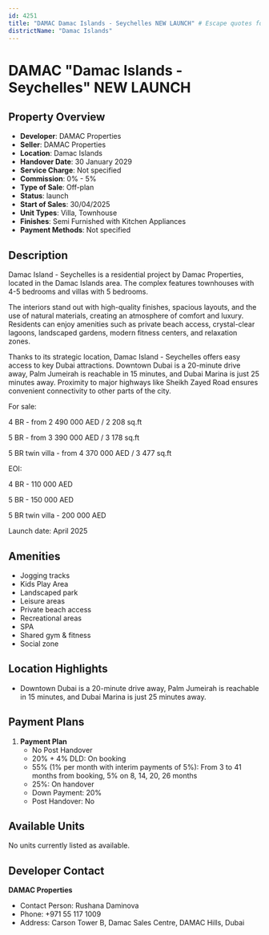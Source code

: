 ```yaml
---
id: 4251
title: "DAMAC Damac Islands - Seychelles NEW LAUNCH" # Escape quotes for YAML string
districtName: "Damac Islands"
---
```


# DAMAC "Damac Islands - Seychelles" NEW LAUNCH

## Property Overview
- **Developer**: DAMAC Properties
- **Seller**: DAMAC Properties
- **Location**: Damac Islands
- **Handover Date**: 30 January 2029
- **Service Charge**: Not specified
- **Commission**: 0% - 5%
- **Type of Sale**: Off-plan
- **Status**: launch
- **Start of Sales**: 30/04/2025
- **Unit Types**: Villa, Townhouse
- **Finishes**: Semi Furnished with Kitchen Appliances
- **Payment Methods**: Not specified

## Description
Damac Island - Seychelles is a residential project by Damac Properties, located in the Damac Islands area. The complex features townhouses with 4-5 bedrooms and villas with 5 bedrooms.

The interiors stand out with high-quality finishes, spacious layouts, and the use of natural materials, creating an atmosphere of comfort and luxury. Residents can enjoy amenities such as private beach access, crystal-clear lagoons, landscaped gardens, modern fitness centers, and relaxation zones.

Thanks to its strategic location, Damac Island - Seychelles offers easy access to key Dubai attractions. Downtown Dubai is a 20-minute drive away, Palm Jumeirah is reachable in 15 minutes, and Dubai Marina is just 25 minutes away. Proximity to major highways like Sheikh Zayed Road ensures convenient connectivity to other parts of the city.

For sale:

4 BR - from 2 490 000 AED / 2 208 sq.ft

5 BR - from 3 390 000 AED / 3 178 sq.ft

5 BR twin villa - from 4 370 000 AED / 3 477 sq.ft

EOI:

4 BR - 110 000 AED

5 BR - 150 000 AED

5 BR twin villa - 200 000 AED

Launch date: April 2025

## Amenities
- Jogging tracks
- Kids Play Area
- Landscaped park
- Leisure areas
- Private beach access
- Recreational areas
- SPA
- Shared gym & fitness
- Social zone

## Location Highlights
- Downtown Dubai is a 20-minute drive away, Palm Jumeirah is reachable in 15 minutes, and Dubai Marina is just 25 minutes away.

## Payment Plans
1. **Payment Plan**
   - No Post Handover
   - 20% + 4% DLD: On booking
   - 55% (1% per month with interim payments of 5%): From 3 to 41 months from booking, 5% on 8, 14, 20, 26 months
   - 25%: On handover
   - Down Payment: 20%
   - Post Handover: No

## Available Units
No units currently listed as available.

## Developer Contact
**DAMAC Properties**
- Contact Person: Rushana Daminova
- Phone: +971 55 117 1009
- Address: Carson Tower B, Damac Sales Centre, DAMAC Hills, Dubai
